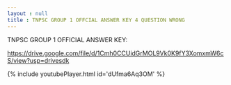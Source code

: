 ```yaml
---
layout : null
title : TNPSC GROUP 1 OFFCIAL ANSWER KEY 4 QUESTION WRONG
---
```


TNPSC GROUP 1 OFFICIAL ANSWER KEY:

https://drive.google.com/file/d/1Cmh0CCUidGrMOL9Vk0K9fY3XomxmW6cS/view?usp=drivesdk



{% include youtubePlayer.html id='dUfma6Aq3OM' %}
